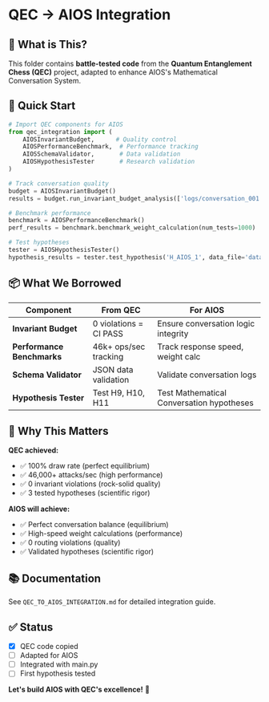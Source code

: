 # QEC → AIOS Integration

## 🎯 What is This?

This folder contains **battle-tested code** from the **Quantum Entanglement Chess (QEC)** project, adapted to enhance AIOS's Mathematical Conversation System.

## 🚀 Quick Start

```python
# Import QEC components for AIOS
from qec_integration import (
    AIOSInvariantBudget,      # Quality control
    AIOSPerformanceBenchmark,  # Performance tracking
    AIOSSchemaValidator,       # Data validation
    AIOSHypothesisTester       # Research validation
)

# Track conversation quality
budget = AIOSInvariantBudget()
results = budget.run_invariant_budget_analysis(['logs/conversation_001.json'])

# Benchmark performance
benchmark = AIOSPerformanceBenchmark()
perf_results = benchmark.benchmark_weight_calculation(num_tests=1000)

# Test hypotheses
tester = AIOSHypothesisTester()
hypothesis_results = tester.test_hypothesis('H_AIOS_1', data_file='data/weights.json')
```

## 📦 What We Borrowed

| **Component** | **From QEC** | **For AIOS** |
|---------------|--------------|--------------|
| **Invariant Budget** | 0 violations = CI PASS | Ensure conversation logic integrity |
| **Performance Benchmarks** | 46k+ ops/sec tracking | Track response speed, weight calc |
| **Schema Validator** | JSON data validation | Validate conversation logs |
| **Hypothesis Tester** | Test H9, H10, H11 | Test Mathematical Conversation hypotheses |

## 🎯 Why This Matters

**QEC achieved:**
- ✅ 100% draw rate (perfect equilibrium)
- ✅ 46,000+ attacks/sec (high performance)
- ✅ 0 invariant violations (rock-solid quality)
- ✅ 3 tested hypotheses (scientific rigor)

**AIOS will achieve:**
- ✅ Perfect conversation balance (equilibrium)
- ✅ High-speed weight calculations (performance)
- ✅ 0 routing violations (quality)
- ✅ Validated hypotheses (scientific rigor)

## 📚 Documentation

See `QEC_TO_AIOS_INTEGRATION.md` for detailed integration guide.

## ✅ Status

- [x] QEC code copied
- [ ] Adapted for AIOS
- [ ] Integrated with main.py
- [ ] First hypothesis tested

**Let's build AIOS with QEC's excellence!** 🚀

